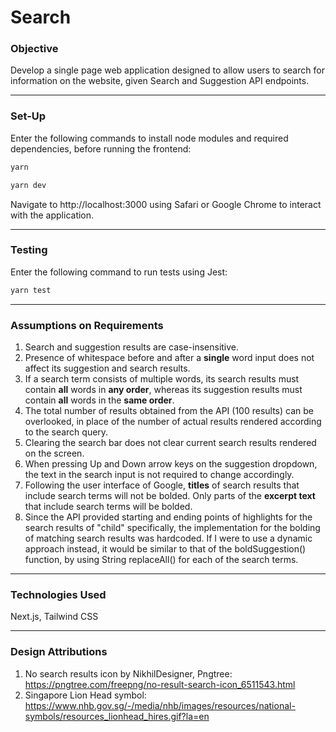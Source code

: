 # Search

### Objective
Develop a single page web application designed to allow users to search for information on the website, given Search and Suggestion API endpoints.

---

### Set-Up
Enter the following commands to install node modules and required dependencies, before running the frontend:
```bash
yarn
```
```bash
yarn dev
```

Navigate to http://localhost:3000 using Safari or Google Chrome to interact with the application.

---

### Testing
Enter the following command to run tests using Jest:
```bash
yarn test
```

---

### Assumptions on Requirements
1. Search and suggestion results are case-insensitive.
2. Presence of whitespace before and after a **single** word input does not affect its suggestion and search results.
3. If a search term consists of multiple words, its search results must contain **all** words in **any order**, whereas its suggestion results must contain **all** words in the **same order**.
4. The total number of results obtained from the API (100 results) can be overlooked, in place of the number of actual results rendered according to the search query.
5. Clearing the search bar does not clear current search results rendered on the screen.
6. When pressing Up and Down arrow keys on the suggestion dropdown, the text in the search input is not required to change accordingly.
7. Following the user interface of Google, **titles** of search results that include search terms will not be bolded. Only parts of the **excerpt text** that include search terms will be bolded.
8. Since the API provided starting and ending points of highlights for the search results of "child" specifically, the implementation for the bolding of matching search results was hardcoded. If I were to use a dynamic approach instead, it would be similar to that of the boldSuggestion() function, by using String replaceAll() for each of the search terms.

---

### Technologies Used
Next.js, Tailwind CSS

---

### Design Attributions
1. No search results icon by NikhilDesigner, Pngtree: https://pngtree.com/freepng/no-result-search-icon_6511543.html
2. Singapore Lion Head symbol: https://www.nhb.gov.sg/-/media/nhb/images/resources/national-symbols/resources_lionhead_hires.gif?la=en

